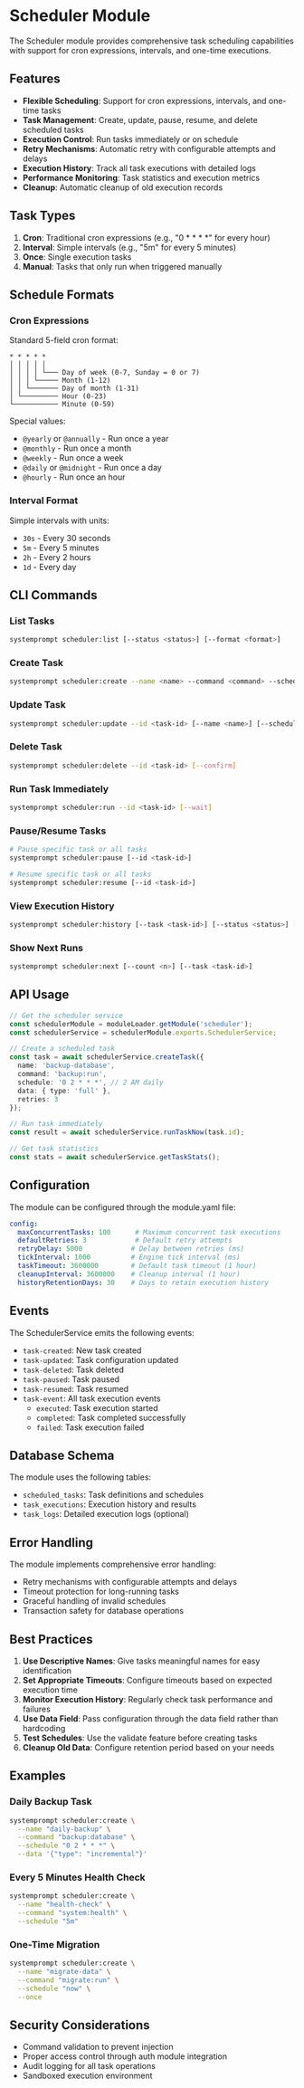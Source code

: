 # Scheduler Module

The Scheduler module provides comprehensive task scheduling capabilities with support for cron expressions, intervals, and one-time executions.

## Features

- **Flexible Scheduling**: Support for cron expressions, intervals, and one-time tasks
- **Task Management**: Create, update, pause, resume, and delete scheduled tasks
- **Execution Control**: Run tasks immediately or on schedule
- **Retry Mechanisms**: Automatic retry with configurable attempts and delays
- **Execution History**: Track all task executions with detailed logs
- **Performance Monitoring**: Task statistics and execution metrics
- **Cleanup**: Automatic cleanup of old execution records

## Task Types

1. **Cron**: Traditional cron expressions (e.g., "0 * * * *" for every hour)
2. **Interval**: Simple intervals (e.g., "5m" for every 5 minutes)
3. **Once**: Single execution tasks
4. **Manual**: Tasks that only run when triggered manually

## Schedule Formats

### Cron Expressions
Standard 5-field cron format:
```
* * * * *
│ │ │ │ │
│ │ │ │ └─── Day of week (0-7, Sunday = 0 or 7)
│ │ │ └───── Month (1-12)
│ │ └─────── Day of month (1-31)
│ └───────── Hour (0-23)
└─────────── Minute (0-59)
```

Special values:
- `@yearly` or `@annually` - Run once a year
- `@monthly` - Run once a month
- `@weekly` - Run once a week
- `@daily` or `@midnight` - Run once a day
- `@hourly` - Run once an hour

### Interval Format
Simple intervals with units:
- `30s` - Every 30 seconds
- `5m` - Every 5 minutes
- `2h` - Every 2 hours
- `1d` - Every day

## CLI Commands

### List Tasks
```bash
systemprompt scheduler:list [--status <status>] [--format <format>]
```

### Create Task
```bash
systemprompt scheduler:create --name <name> --command <command> --schedule <schedule> [--data <json>] [--once]
```

### Update Task
```bash
systemprompt scheduler:update --id <task-id> [--name <name>] [--schedule <schedule>] [--command <command>]
```

### Delete Task
```bash
systemprompt scheduler:delete --id <task-id> [--confirm]
```

### Run Task Immediately
```bash
systemprompt scheduler:run --id <task-id> [--wait]
```

### Pause/Resume Tasks
```bash
# Pause specific task or all tasks
systemprompt scheduler:pause [--id <task-id>]

# Resume specific task or all tasks
systemprompt scheduler:resume [--id <task-id>]
```

### View Execution History
```bash
systemprompt scheduler:history [--task <task-id>] [--status <status>] [--limit <n>]
```

### Show Next Runs
```bash
systemprompt scheduler:next [--count <n>] [--task <task-id>]
```

## API Usage

```typescript
// Get the scheduler service
const schedulerModule = moduleLoader.getModule('scheduler');
const schedulerService = schedulerModule.exports.SchedulerService;

// Create a scheduled task
const task = await schedulerService.createTask({
  name: 'backup-database',
  command: 'backup:run',
  schedule: '0 2 * * *', // 2 AM daily
  data: { type: 'full' },
  retries: 3
});

// Run task immediately
const result = await schedulerService.runTaskNow(task.id);

// Get task statistics
const stats = await schedulerService.getTaskStats();
```

## Configuration

The module can be configured through the module.yaml file:

```yaml
config:
  maxConcurrentTasks: 100      # Maximum concurrent task executions
  defaultRetries: 3            # Default retry attempts
  retryDelay: 5000            # Delay between retries (ms)
  tickInterval: 1000          # Engine tick interval (ms)
  taskTimeout: 3600000        # Default task timeout (1 hour)
  cleanupInterval: 3600000    # Cleanup interval (1 hour)
  historyRetentionDays: 30    # Days to retain execution history
```

## Events

The SchedulerService emits the following events:

- `task-created`: New task created
- `task-updated`: Task configuration updated
- `task-deleted`: Task deleted
- `task-paused`: Task paused
- `task-resumed`: Task resumed
- `task-event`: All task execution events
  - `executed`: Task execution started
  - `completed`: Task completed successfully
  - `failed`: Task execution failed

## Database Schema

The module uses the following tables:

- `scheduled_tasks`: Task definitions and schedules
- `task_executions`: Execution history and results
- `task_logs`: Detailed execution logs (optional)

## Error Handling

The module implements comprehensive error handling:

- Retry mechanisms with configurable attempts and delays
- Timeout protection for long-running tasks
- Graceful handling of invalid schedules
- Transaction safety for database operations

## Best Practices

1. **Use Descriptive Names**: Give tasks meaningful names for easy identification
2. **Set Appropriate Timeouts**: Configure timeouts based on expected execution time
3. **Monitor Execution History**: Regularly check task performance and failures
4. **Use Data Field**: Pass configuration through the data field rather than hardcoding
5. **Test Schedules**: Use the validate feature before creating tasks
6. **Cleanup Old Data**: Configure retention period based on your needs

## Examples

### Daily Backup Task
```bash
systemprompt scheduler:create \
  --name "daily-backup" \
  --command "backup:database" \
  --schedule "0 2 * * *" \
  --data '{"type": "incremental"}'
```

### Every 5 Minutes Health Check
```bash
systemprompt scheduler:create \
  --name "health-check" \
  --command "system:health" \
  --schedule "5m"
```

### One-Time Migration
```bash
systemprompt scheduler:create \
  --name "migrate-data" \
  --command "migrate:run" \
  --schedule "now" \
  --once
```

## Security Considerations

- Command validation to prevent injection
- Proper access control through auth module integration
- Audit logging for all task operations
- Sandboxed execution environment